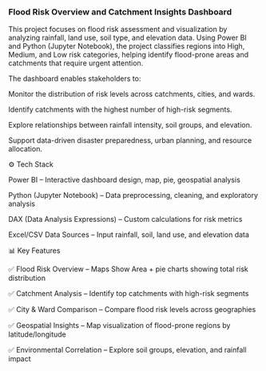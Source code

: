 ### Flood Risk Overview and Catchment Insights Dashboard
This project focuses on flood risk assessment and visualization by analyzing rainfall, land use, soil type, and elevation data. Using Power BI and Python (Jupyter Notebook), the project classifies regions into High, Medium, and Low risk categories, helping identify flood-prone areas and catchments that require urgent attention.

The dashboard enables stakeholders to:

Monitor the distribution of risk levels across catchments, cities, and wards.

Identify catchments with the highest number of high-risk segments.

Explore relationships between rainfall intensity, soil groups, and elevation.

Support data-driven disaster preparedness, urban planning, and resource allocation.

⚙️ Tech Stack

Power BI – Interactive dashboard design, map, pie, geospatial analysis

Python (Jupyter Notebook) – Data preprocessing, cleaning, and exploratory analysis

DAX (Data Analysis Expressions) – Custom calculations for risk metrics

Excel/CSV Data Sources – Input rainfall, soil, land use, and elevation data

📊 Key Features

✅ Flood Risk Overview – Maps Show Area + pie charts showing total risk distribution

✅ Catchment Analysis – Identify top catchments with high-risk segments

✅ City & Ward Comparison – Compare flood risk levels across geographies

✅ Geospatial Insights – Map visualization of flood-prone regions by latitude/longitude

✅ Environmental Correlation – Explore soil groups, elevation, and rainfall impact
